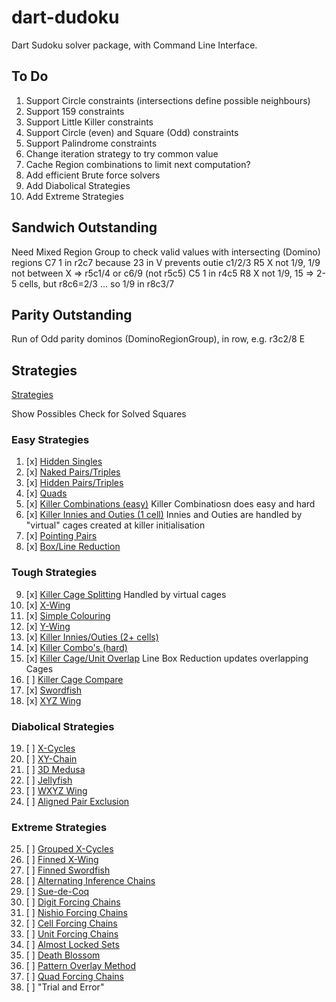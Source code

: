 # dart-dudoku

Dart Sudoku solver package, with Command Line Interface.

## To Do

1. Support Circle constraints (intersections define possible neighbours)
2. Support 159 constraints
3. Support Little Killer constraints
4. Support Circle (even) and Square (Odd) constraints
5. Support Palindrome constraints
6. Change iteration strategy to try common value
7. Cache Region combinations to limit next computation?
8. Add efficient Brute force solvers
9. Add Diabolical Strategies
10. Add Extreme Strategies

## Sandwich Outstanding

Need Mixed Region Group to check valid values with intersecting (Domino) regions
C7 1 in r2c7 because 23 in V prevents outie c1/2/3
R5 X not 1/9, 1/9 not between X => r5c1/4 or c6/9 (not r5c5)
C5 1 in r4c5
R8 X not 1/9, 15 => 2-5 cells, but r8c6=2/3 ... so 1/9 in r8c3/7

## Parity Outstanding

Run of Odd parity dominos (DominoRegionGroup), in row, e.g. r3c2/8 E

## Strategies

[Strategies](https.//www.sudokuwiki.org/Strategy_Families)

Show Possibles
Check for Solved Squares

### Easy Strategies

1. [x] [Hidden Singles](https.//www.sudokuwiki.org/Getting_Started)
2. [x] [Naked Pairs/Triples](https.//www.sudokuwiki.org/Naked_Candidates#NP)
3. [x] [Hidden Pairs/Triples](https://www.sudokuwiki.org/Hidden_Candidates#HP)
4. [x] [Quads](https://www.sudokuwiki.org/Naked_Candidates#NQ)
5. [x] [Killer Combinations (easy)](https://www.sudokuwiki.org/Killer_Combinations)
       Killer Combinatiosn does easy and hard
6. [x] [Killer Innies and Outies (1 cell)](https://www.sudokuwiki.org/Innies_And_Outies)
       Innies and Outies are handled by "virtual" cages created at killer initialisation
7. [x] [Pointing Pairs](https://www.sudokuwiki.org/Intersection_Removal#IR)
8. [x] [Box/Line Reduction](https://www.sudokuwiki.org/Intersection_Removal#LBR)

### Tough Strategies

9. [x] [Killer Cage Splitting](https://www.sudokuwiki.org/Cage_Splitting)
       Handled by virtual cages
10. [x] [X-Wing](https://www.sudokuwiki.org/X_Wing_Strategy)
11. [x] [Simple Colouring](https://www.sudokuwiki.org/Singles_Chains)
12. [x] [Y-Wing](https://www.sudokuwiki.org/Y_Wing_Strategy)
13. [x] [Killer Innies/Outies (2+ cells)](https://www.sudokuwiki.org/Innies_And_Outies)
14. [x] [Killer Combo's (hard)](https://www.sudokuwiki.org/Killer_Combinations)
15. [x] [Killer Cage/Unit Overlap](https://www.sudokuwiki.org/Cage_Unit_Overlap)
        Line Box Reduction updates overlapping Cages
16. [ ] [Killer Cage Compare](https://www.sudokuwiki.org/Cage_Comparison)
17. [x] [Swordfish](https://www.sudokuwiki.org/Sword_Fish_Strategy)
18. [x] [XYZ Wing](https://www.sudokuwiki.org/XYZ_Wing)

### Diabolical Strategies

19. [ ] [X-Cycles](https://www.sudokuwiki.org/X_Cycles)
20. [ ] [XY-Chain](https://www.sudokuwiki.org/XY_Chains)
21. [ ] [3D Medusa](https://www.sudokuwiki.org/3D_Medusa)
22. [ ] [Jellyfish](https://www.sudokuwiki.org/Jelly_Fish_Strategy)
23. [ ] [WXYZ Wing](https://www.sudokuwiki.org/WXYZ_Wing)
24. [ ] [Aligned Pair Exclusion](https://www.sudokuwiki.org/Aligned_Pair_Exclusion)

### Extreme Strategies

25. [ ] [Grouped X-Cycles](https://www.sudokuwiki.org/Grouped_X_Cycles)
26. [ ] [Finned X-Wing](https://www.sudokuwiki.org/Finned_X_Wing)
27. [ ] [Finned Swordfish](https://www.sudokuwiki.org/Finned_Swordfish)
28. [ ] [Alternating Inference Chains](https://www.sudokuwiki.org/Alternating_Inference_Chains)
29. [ ] [Sue-de-Coq](https://www.sudokuwiki.org/Sue_De_Coq)
30. [ ] [Digit Forcing Chains](https://www.sudokuwiki.org/Digit_Forcing_Chains)
31. [ ] [Nishio Forcing Chains](https://www.sudokuwiki.org/Nishio_Forcing_Chains)
32. [ ] [Cell Forcing Chains](https://www.sudokuwiki.org/Cell_Forcing_Chains)
33. [ ] [Unit Forcing Chains](https://www.sudokuwiki.org/Unit_Forcing_Chains)
34. [ ] [Almost Locked Sets](https://www.sudokuwiki.org/Almost_Locked_Sets)
35. [ ] [Death Blossom](https://www.sudokuwiki.org/Death_Blossom)
36. [ ] [Pattern Overlay Method](https://www.sudokuwiki.org/Pattern_Overlay)
37. [ ] [Quad Forcing Chains](https://www.sudokuwiki.org/Quad_Forcing_Chains)
38. [ ] "Trial and Error"
